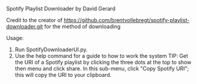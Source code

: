 Spotify Playlist Downloader
by David Gerard

Credit to the creator of https://github.com/brentvollebregt/spotify-playlist-downloader.git for the method of downloading

Usage:
1. Run SpotifyDownloaderUI.py.
2. Use the help command for a guide to how to work the system
TIP: Get the URI of a Spotify playlist by clicking the three dots at the top to show then menu and click share. In this sub-menu, click "Copy Spotify URI"; this will copy the URI to your clipboard.